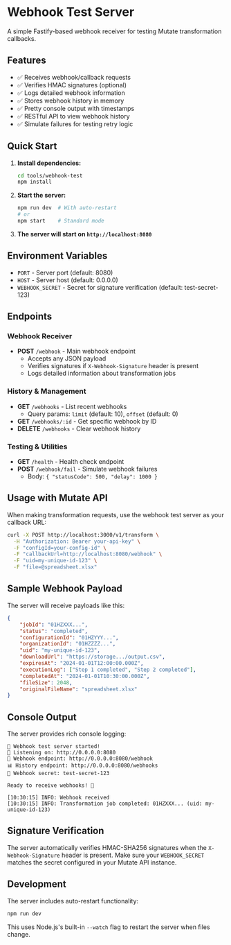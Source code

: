 # Webhook Test Server

A simple Fastify-based webhook receiver for testing Mutate transformation callbacks.

## Features

- ✅ Receives webhook/callback requests
- ✅ Verifies HMAC signatures (optional)
- ✅ Logs detailed webhook information
- ✅ Stores webhook history in memory
- ✅ Pretty console output with timestamps
- ✅ RESTful API to view webhook history
- ✅ Simulate failures for testing retry logic

## Quick Start

1. **Install dependencies:**

   ```bash
   cd tools/webhook-test
   npm install
   ```

2. **Start the server:**

   ```bash
   npm run dev  # With auto-restart
   # or
   npm start    # Standard mode
   ```

3. **The server will start on `http://localhost:8080`**

## Environment Variables

- `PORT` - Server port (default: 8080)
- `HOST` - Server host (default: 0.0.0.0)
- `WEBHOOK_SECRET` - Secret for signature verification (default: test-secret-123)

## Endpoints

### Webhook Receiver

- **POST** `/webhook` - Main webhook endpoint
  - Accepts any JSON payload
  - Verifies signatures if `X-Webhook-Signature` header is present
  - Logs detailed information about transformation jobs

### History & Management

- **GET** `/webhooks` - List recent webhooks
  - Query params: `limit` (default: 10), `offset` (default: 0)
- **GET** `/webhooks/:id` - Get specific webhook by ID
- **DELETE** `/webhooks` - Clear webhook history

### Testing & Utilities

- **GET** `/health` - Health check endpoint
- **POST** `/webhook/fail` - Simulate webhook failures
  - Body: `{ "statusCode": 500, "delay": 1000 }`

## Usage with Mutate API

When making transformation requests, use the webhook test server as your callback URL:

```bash
curl -X POST http://localhost:3000/v1/transform \
  -H "Authorization: Bearer your-api-key" \
  -F "configId=your-config-id" \
  -F "callbackUrl=http://localhost:8080/webhook" \
  -F "uid=my-unique-id-123" \
  -F "file=@spreadsheet.xlsx"
```

## Sample Webhook Payload

The server will receive payloads like this:

```json
{
	"jobId": "01HZXXX...",
	"status": "completed",
	"configurationId": "01HZYYY...",
	"organizationId": "01HZZZZ...",
	"uid": "my-unique-id-123",
	"downloadUrl": "https://storage.../output.csv",
	"expiresAt": "2024-01-01T12:00:00.000Z",
	"executionLog": ["Step 1 completed", "Step 2 completed"],
	"completedAt": "2024-01-01T10:30:00.000Z",
	"fileSize": 2048,
	"originalFileName": "spreadsheet.xlsx"
}
```

## Console Output

The server provides rich console logging:

```
🚀 Webhook test server started!
📡 Listening on: http://0.0.0.0:8080
🎯 Webhook endpoint: http://0.0.0.0:8080/webhook
📊 History endpoint: http://0.0.0.0:8080/webhooks
🔐 Webhook secret: test-secret-123

Ready to receive webhooks! 🎉

[10:30:15] INFO: Webhook received
[10:30:15] INFO: Transformation job completed: 01HZXXX... (uid: my-unique-id-123)
```

## Signature Verification

The server automatically verifies HMAC-SHA256 signatures when the `X-Webhook-Signature` header is present. Make sure your `WEBHOOK_SECRET` matches the secret configured in your Mutate API instance.

## Development

The server includes auto-restart functionality:

```bash
npm run dev
```

This uses Node.js's built-in `--watch` flag to restart the server when files change.

